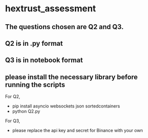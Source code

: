 # hextrust_assessment

## The questions chosen are Q2 and Q3.
## Q2 is in .py format
## Q3 is in notebook format
## please install the necessary library before running the scripts

For Q2, 
- pip install asyncio websockets json sortedcontainers
- python Q2.py

For Q3,
- please replace the api key and secret for Binance with your own
